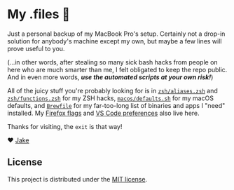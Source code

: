 # My .files 🏡

Just a personal backup of my MacBook Pro's setup. Certainly not a drop-in solution for anybody's machine except my own, but maybe a few lines will prove useful to you. 

(...in other words, after stealing so many sick bash hacks from people on here who are much smarter than me, I felt obligated to keep the repo public. And in even more words, **_use the automated scripts at your own risk!_**)

All of the juicy stuff you're probably looking for is in [`zsh/aliases.zsh`](zsh/aliases.zsh) and [`zsh/functions.zsh`](zsh/functions.zsh) for my ZSH hacks, [`macos/defaults.sh`](macos/defaults.sh) for my macOS defaults, and [`Brewfile`](Brewfile) for my far-too-long list of binaries and apps I "need" installed. My [Firefox flags](firefox/user.js) and [VS Code preferences](vscode/) also live here.

Thanks for visiting, the `exit` is that way!

❤️ [Jake](https://jarv.is/)


## License

This project is distributed under the [MIT license](LICENSE.md).

